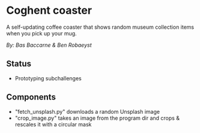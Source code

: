 # Coghent coaster
A self-updating coffee coaster that shows random museum collection items when you pick up your mug.

*By: Bas Baccarne & Ben Robaeyst*

## Status
* Prototyping subchallenges

## Components
* "fetch_unsplash.py" downloads a random Unsplash image
* "crop_image.py" takes an image from the program dir and crops & rescales it with a circular mask

